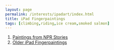 ```yaml
---
layout: page
permalink: /interests/ipadart/index.html
title: iPad Fingerpaintings
tags: [climbing,riding,ice cream,smoked salmon]
---
```


1. [Paintings from NPR Stories](../story-ipadart)
2. [Older iPad Fingerpaintings](../older-ipadart)
